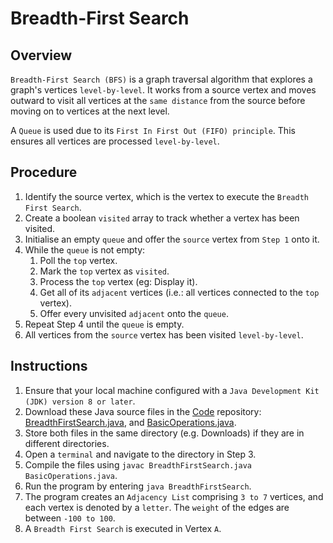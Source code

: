 # Breadth-First Search

## Overview
`Breadth-First Search (BFS)` is a graph traversal algorithm that explores a graph's vertices `level-by-level`.
It works from a source vertex and moves outward to visit all vertices at the `same distance` from the source before moving on to vertices at the next level.

A `Queue` is used due to its `First In First Out (FIFO) principle`.
This ensures all vertices are processed `level-by-level`.

## Procedure
1. Identify the source vertex, which is the vertex to execute the `Breadth First Search`.
2. Create a boolean `visited` array to track whether a vertex has been visited.
3. Initialise an empty `queue` and offer the `source` vertex from `Step 1` onto it.
4. While the `queue` is not empty:
    1. Poll the `top` vertex.
    2. Mark the `top` vertex as `visited`.
    3. Process the `top` vertex (eg: Display it).
    4. Get all of its `adjacent` vertices (i.e.: all vertices connected to the `top` vertex).
    5. Offer every unvisited `adjacent` onto the `queue`.
5. Repeat Step 4 until the `queue` is empty.
6. All vertices from the `source` vertex has been visited `level-by-level`.

## Instructions
1. Ensure that your local machine configured with a `Java Development Kit (JDK) version 8 or later`.
2. Download these Java source files in the [Code](https://github.com/shumarb/code/tree/main) repository: [BreadthFirstSearch.java](https://github.com/shumarb/code/blob/main/data-structures/DepthFirstSearch.java), and [BasicOperations.java](https://github.com/shumarb/code/tree/main/BasicOperations.java).
3. Store both files in the same directory (e.g. Downloads) if they are in different directories.
4. Open a `terminal` and navigate to the directory in Step 3.
5. Compile the files using `javac BreadthFirstSearch.java BasicOperations.java`.
6. Run the program by entering `java BreadthFirstSearch`.
7. The program creates an `Adjacency List` comprising `3 to 7` vertices, and each vertex is denoted by a `letter`. The `weight` of the edges are between `-100 to 100`.
8. A `Breadth First Search` is executed in Vertex `A`.
